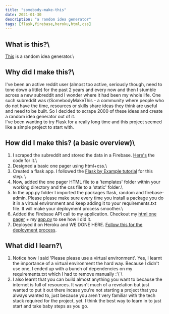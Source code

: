 ```yaml
---
title: "somebody-make-this"
date: 2021-01-30
description: "a random idea generator"
tags: [flask,firebase,heroku,html,css]
---
```

## What is this?\
[This](http://somebody-make-this.herokuapp.com/) is a random idea generator.\

## Why did I make this?\
I've been an active reddit user (almost too active, seriously though, need to tone down a little) for the past 2 years
and every now and then I stumble across a new subreddit and I wonder where it had been my whole life. One such subreddit was r/SomebodyMakeThis - a community where people 
who do not have the time, resources or skills share ideas they think are useful and need to be built. So I decided to scrape 2000 of these ideas and create a random idea generator out of it.\
I've been wanting to try Flask for a really long time and this project seemed like a simple project to start with.

## How did I make this? (a basic overview)\
1. I scraped the subreddit and stored the data in a Firebase. [Here's](https://github.com/radhikatoshniwal/Scraping-Subreddits/blob/main/Scraping_Subreddits.ipynb) the code for it.\
2. Designed a basic one pager using html+css.\
3. Created a flask app. I followed the [Flask by Example tutorial](https://realpython.com/flask-by-example-part-1-project-setup/) for this step. \
4. Now, added the one pager HTML file to a 'templates' folder within your working directory and the css file to a 'static' folder.\
5. In the app.py folder I imported the packages flask, random and firebase-admin. Please please make sure every time you install a package you do it in a virtual environment and keep adding it to your requirements.txt file. It will make your deployment process smoother.\
6. Added the Firebase API call to my application. Checkout my [html one pager](https://github.com/radhikatoshniwal/somebody-make-this/blob/main/templates/onepager.html) + my [app.py](https://github.com/radhikatoshniwal/somebody-make-this/blob/main/app.py) to see how I did it. 
7. Deployed it on Heroku and WE DONE HERE. [Follow this for the deployment process](https://devcenter.heroku.com/articles/github-integration).

## What did I learn?\
1. Notice how I said 'Please please use a virtual environment'. Yes, I learnt the importance of a virtual environment the hard way. Because I didn't use one, I ended up with a bunch of dependencies on my requirements.txt which I had to remove manually :'( \
2. I also learnt that you can build almost anything you want to because the internet is full of resources. It wasn't much of a revelation but just wanted to put it out there incase you're not starting a project that you always wanted to, just because you aren't very familiar with the tech stack required for the project, yet. I think the best way to learn in to just start and take baby steps as you go. 

